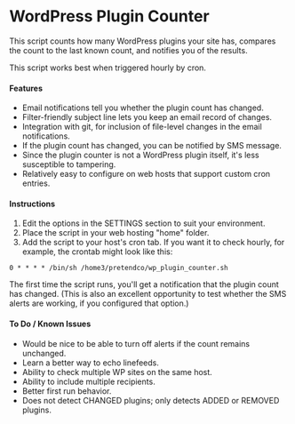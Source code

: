 WordPress Plugin Counter
========================

This script counts how many WordPress plugins your site has, compares the count to the last known count, and notifies you of the results.

This script works best when triggered hourly by cron.

#### Features

- Email notifications tell you whether the plugin count has changed.
- Filter-friendly subject line lets you keep an email record of changes.
- Integration with git, for inclusion of file-level changes in the email notifications.
- If the plugin count has changed, you can be notified by SMS message.
- Since the plugin counter is not a WordPress plugin itself, it's less susceptible to tampering.
- Relatively easy to configure on web hosts that support custom cron entries.

#### Instructions

1. Edit the options in the SETTINGS section to suit your environment.
2. Place the script in your web hosting "home" folder.
3. Add the script to your host's cron tab. If you want it to check hourly, for example, the crontab might look like this:
```
0 * * * * /bin/sh /home3/pretendco/wp_plugin_counter.sh
```

The first time the script runs, you'll get a notification that the plugin count has changed. (This is also an excellent opportunity to test whether the SMS alerts are working, if you configured that option.)

#### To Do / Known Issues

- Would be nice to be able to turn off alerts if the count remains unchanged.
- Learn a better way to echo linefeeds.
- Ability to check multiple WP sites on the same host.
- Ability to include multiple recipients.
- Better first run behavior.
- Does not detect CHANGED plugins; only detects ADDED or REMOVED plugins.